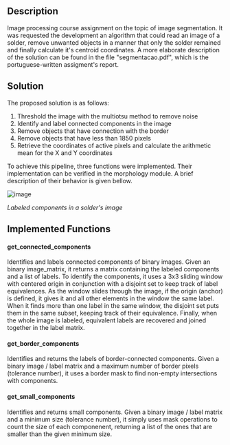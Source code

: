## Description
Image processing course assignment on the topic of image segmentation. It was requested the development an algorithm that could read an image of a solder, remove unwanted objects in a manner that only the solder remained and finally calculate it's centroid coordinates. A more elaborate description of the solution can be found in the file "segmentacao.pdf", which is the portuguese-written assigment's report.

## Solution
The proposed solution is as follows:
1. Threshold the image with the multiotsu method to remove noise
2. Identify and label connected components in the image
3. Remove objects that have connection with the border
4. Remove objects that have less than 1850 pixels
5. Retrieve the coordinates of active pixels and calculate the arithmetic mean for the X and Y coordinates

To achieve this pipeline, three functions were implemented. Their implementation can be verified in the morphology module. A brief description of their behavior is given bellow.

![image](https://github.com/Amyr14/segmentation/assets/69065770/facc4008-2304-4275-b9aa-c57e1a218296)

*Labeled components in a solder's image*

## Implemented Functions
#### get_connected_components
Identifies and labels connected components of binary images. Given an binary image_matrix, it returns a matrix containing the labeled components and a list of labels. To identify the components, it uses a 3x3 sliding window with centered origin in conjunction with a disjoint set to keep track of label equivalences. As the window slides through the image, if the origin (anchor) is defined, it gives it and all other elements in the window the same label. When it finds more than one label in the same window, the disjoint set puts them in the same subset, keeping track of their equivalence. Finally, when the whole image is labeled, equivalent labels are recovered and joined together in the label matrix.

#### get_border_components
Identifies and returns the labels of border-connected components. Given a binary image / label matrix and a maximum number of border pixels (tolerance number), it uses a border mask to find non-empty intersections with components.

#### get_small_components
Identifies and returns small components. Given a binary image / label matrix and a minimum size (tolerance number), it simply uses mask operations to count the size of each componenent, returning a list of the ones that are smaller than the given minimum size.
